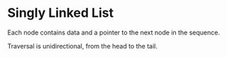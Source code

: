 # Singly Linked List

Each node contains data and a pointer to the next node in the sequence.

Traversal is unidirectional, from the head to the tail.